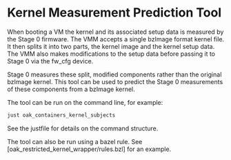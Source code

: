 # Kernel Measurement Prediction Tool

When booting a VM the kernel and its associated setup data is measured by the
Stage 0 firmware. The VMM accepts a single bzImage format kernel file. It then
splits it into two parts, the kernel image and the kernel setup data. The VMM
also makes modifications to the setup data before passing it to Stage 0 via the
fw_cfg device.

Stage 0 measures these split, modified components rather than the original
bzImage kernel. This tool can be used to predict the Stage 0 measurements of
these components from a bzImage kernel.

The tool can be run on the command line, for example:

```bash
just oak_containers_kernel_subjects
```

See the justfile for details on the command structure.

The tool can also be run using a bazel rule. See
[oak_restricted_kernel_wrapper/rules.bzl] for an example.

